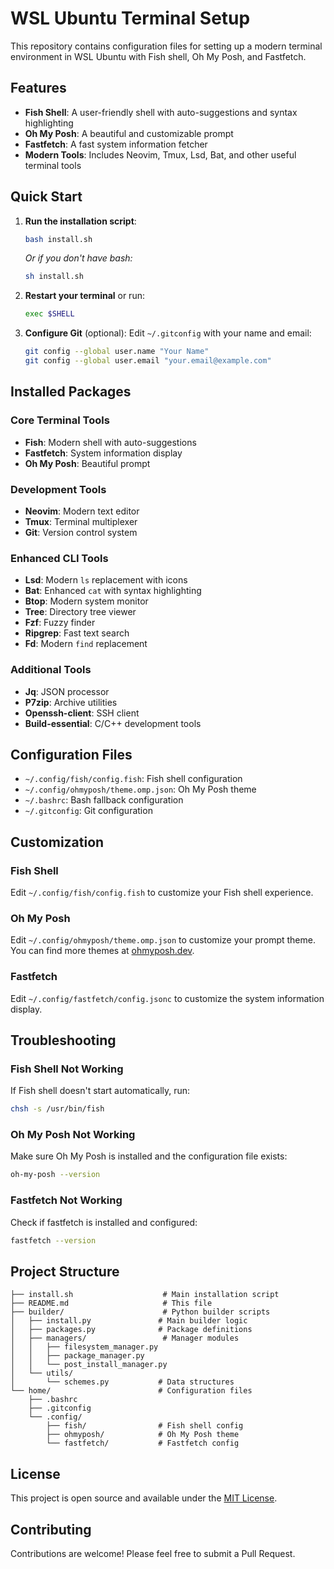 # WSL Ubuntu Terminal Setup

This repository contains configuration files for setting up a modern terminal environment in WSL Ubuntu with Fish shell, Oh My Posh, and Fastfetch.

## Features

- **Fish Shell**: A user-friendly shell with auto-suggestions and syntax highlighting
- **Oh My Posh**: A beautiful and customizable prompt
- **Fastfetch**: A fast system information fetcher
- **Modern Tools**: Includes Neovim, Tmux, Lsd, Bat, and other useful terminal tools

## Quick Start

1. **Run the installation script**:
   ```bash
   bash install.sh
   ```
   *Or if you don't have bash:*
   ```bash
   sh install.sh
   ```

2. **Restart your terminal** or run:
   ```bash
   exec $SHELL
   ```

3. **Configure Git** (optional):
   Edit `~/.gitconfig` with your name and email:
   ```bash
   git config --global user.name "Your Name"
   git config --global user.email "your.email@example.com"
   ```

## Installed Packages

### Core Terminal Tools
- **Fish**: Modern shell with auto-suggestions
- **Fastfetch**: System information display
- **Oh My Posh**: Beautiful prompt

### Development Tools
- **Neovim**: Modern text editor
- **Tmux**: Terminal multiplexer
- **Git**: Version control system

### Enhanced CLI Tools
- **Lsd**: Modern `ls` replacement with icons
- **Bat**: Enhanced `cat` with syntax highlighting
- **Btop**: Modern system monitor
- **Tree**: Directory tree viewer
- **Fzf**: Fuzzy finder
- **Ripgrep**: Fast text search
- **Fd**: Modern `find` replacement

### Additional Tools
- **Jq**: JSON processor
- **P7zip**: Archive utilities
- **Openssh-client**: SSH client
- **Build-essential**: C/C++ development tools

## Configuration Files

- `~/.config/fish/config.fish`: Fish shell configuration
- `~/.config/ohmyposh/theme.omp.json`: Oh My Posh theme
- `~/.bashrc`: Bash fallback configuration
- `~/.gitconfig`: Git configuration

## Customization

### Fish Shell
Edit `~/.config/fish/config.fish` to customize your Fish shell experience.

### Oh My Posh
Edit `~/.config/ohmyposh/theme.omp.json` to customize your prompt theme. You can find more themes at [ohmyposh.dev](https://ohmyposh.dev/docs/themes).

### Fastfetch
Edit `~/.config/fastfetch/config.jsonc` to customize the system information display.

## Troubleshooting

### Fish Shell Not Working
If Fish shell doesn't start automatically, run:
```bash
chsh -s /usr/bin/fish
```

### Oh My Posh Not Working
Make sure Oh My Posh is installed and the configuration file exists:
```bash
oh-my-posh --version
```

### Fastfetch Not Working
Check if fastfetch is installed and configured:
```bash
fastfetch --version
```

## Project Structure

```
├── install.sh                    # Main installation script
├── README.md                     # This file
├── builder/                      # Python builder scripts
│   ├── install.py               # Main builder logic
│   ├── packages.py              # Package definitions
│   ├── managers/                 # Manager modules
│   │   ├── filesystem_manager.py
│   │   ├── package_manager.py
│   │   └── post_install_manager.py
│   └── utils/
│       └── schemes.py           # Data structures
└── home/                        # Configuration files
    ├── .bashrc
    ├── .gitconfig
    └── .config/
        ├── fish/                # Fish shell config
        ├── ohmyposh/            # Oh My Posh theme
        └── fastfetch/           # Fastfetch config
```

## License

This project is open source and available under the [MIT License](LICENSE).

## Contributing

Contributions are welcome! Please feel free to submit a Pull Request.